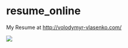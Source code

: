 # resume_online
My Resume at http://volodymyr-vlasenko.com/

<img src=http://volodymyr-vlasenko.com/images/a0bdd01c1516f86206699d6a3d6ebdcf.jpg></img>
